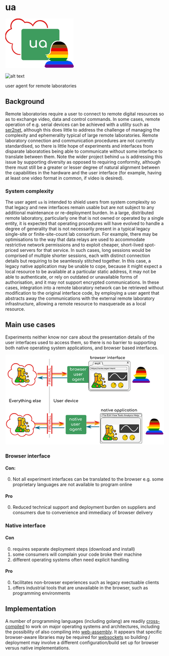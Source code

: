 # ua
 
![alt text][logo]

![alt text][status]

user agent for remote laboratories

## Background

Remote laboratories require a user to connect to remote digital resources so as to exchange video, data and control commands. In some cases, remote operation of e.g. serial devices can be achieved with a utility such as [ser2net](https://github.com/gopherjs/websocket), although this does little to address the challenge of managing the complexity and ephemerality typical of large remote laboratories. Remote laboratory connection and communication procedures are not currently standardised, so there is little hope of experiments and interfaces from disparate laboratoties being able to communicate without some interface to translate between them. Note the wider project behind ```ua``` is addressing this issue by supporting diversity as opposed to requiring conformity, although there must still be a greater or lesser degree of natural alignment between the capabilities in the hardware and the user interface (for example, having at least one video format in common, if video is desired).

### System complexity

The user agent ```ua``` is intended to shield users from system complexity so that legacy and new interfaces remain usable but are not subject to any additional maintenance or re-deployment burden. In a large, distributed remote laboratory, particularly one that is not owned or operated by a single entity, it is expected that operating procedures will have evolved to handle a degree of generality that is not necessarily present in a typical legacy single-site or finite-site-count lab consortium. For example, there may be optimisations to the way that data relays are used to accommodate restrictive network permissions and to exploit cheaper, short-lived spot-priced servers for that service. In such cases, long sessions would be comprised of multiple shorter sessions, each with distinct connection details but requiring to be seamlessly stitched together. In this case, a legacy native application may be unable to cope, because it might expect a local resource to be available at a particular static address, it may not be able to authenticate, or rely on outdated or unavailable forms of authorisation, and it may not support encrypted communications. In these cases, integration into a remote laboratory network can be retrieved without modification to the original interface code, by employing a user agent that abstracts away the communications with the external remote laboratory infrastructure, allowing a remote resource to masquerade as a local resource.

## Main use cases

Experiments neither know nor care about the presentation details of the user interfaces used to access them, so there is no barrier to supporting both native operating system applications, and browser based interfaces. 

![alt text][uses]

### Browser interface

#### Con: 
0. Not all experiment interfaces can be translated to the browser e.g. some proprietary languages are not available to program online

#### Pro
0.  Reduced technical support and deployment burden on suppliers and consumers due to convenience and immediacy of browser delivery

### Native interface

#### Con
0. requires separate deployment steps (download and install)
0. some consumers will complain your code broke their machine
0. different operating systems often need explicit handling

#### Pro
0. facilitates non-browser experiences such as legacy exectuable clients
0. offers industrial tools that are unavailable in the browser, such as programming environments


## Implementation

A number of programming languages (including golang) are readily [cross-compiled](https://github.com/gopherjs/websocket) to work on major operating systems and architectures, including the possibility of also compiling into [web-assembly](https://github.com/gopherjs/websocket). It appears that specific browser-aware libraries may be required for [websockets](https://github.com/gopherjs/websocket) so building / deployment may involve a different configuration/build set up for browser versus native implementations.


[logo]: ./img/logo.png "ua logo, person in square"
[uses]: ./img/uses.png "browser and native uses are envisages"
[status]: https://img.shields.io/badge/concept-development-red "Concept development" 

